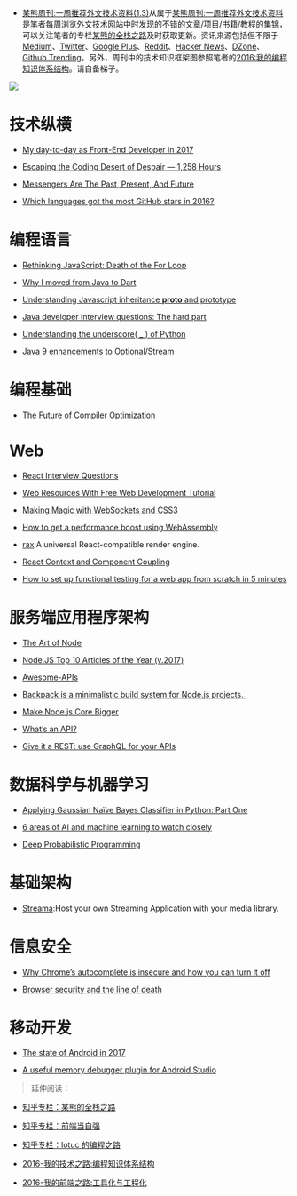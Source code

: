 ﻿- [某熊周刊:一周推荐外文技术资料(1.3)](https://zhuanlan.zhihu.com/p/24940337)从属于[某熊周刊:一周推荐外文技术资料](https://github.com/wx-chevalier/Coder-Knowledge-Graph/tree/master/Weekly)是笔者每周浏览外文技术网站中时发现的不错的文章/项目/书籍/教程的集锦，可以关注笔者的专栏[某熊的全栈之路](https://zhuanlan.zhihu.com/wx-chevalier)及时获取更新。资讯来源包括但不限于[Medium](https://medium.com/)、[Twitter](https://twitter.com/)、[Google Plus](https://plus.google.com/)、[Reddit](https://www.reddit.com/)、[Hacker News](https://news.ycombinator.com/)、[DZone](https://dzone.com/)、[Github Trending](https://github.com/trending)。另外，周刊中的技术知识框架图参照笔者的[2016:我的编程知识体系结构](https://zhuanlan.zhihu.com/p/24476917?refer=wx-chevalier)。请自备梯子。

![](https://coding.net/u/hoteam/p/Cache/git/raw/master/2017/1/2/1-wiBSyN1Kd2smpkR_EbcgpQ.jpeg)

# 技术纵横

- [My day-to-day as Front-End Developer in 2017](https://medium.com/@lfeh/my-day-to-day-as-front-end-developer-in-2017-6d68b5ac2055?source=reading_list---front_end_development------49-4---------)

- [Escaping the Coding Desert of Despair — 1,258 Hours](https://medium.com/startup-grind/adamhurwitz-escaping-the-desert-dd381b92080f#.u4dhr76vu)

- [Messengers Are The Past, Present, And Future](https://hackernoon.com/messengers-are-the-past-present-and-future-d7b7738f6f7b#.awqsneh1n)

- [Which languages got the most GitHub stars in 2016?](https://medium.freecodecamp.com/data-visualization-what-languages-got-the-most-github-stars-in-2016-a4e3908a9532#.pkb86a1gb)

# 编程语言

- [Rethinking JavaScript: Death of the For Loop](https://hackernoon.com/rethinking-javascript-death-of-the-for-loop-c431564c84a8#.vli8lstqx)

- [Why I moved from Java to Dart](https://hackernoon.com/why-i-moved-from-java-to-dart-8f3802b1d652#.pgjljxpmo)

- [Understanding Javascript inheritance **proto** and prototype](https://medium.com/@peterchang_82818/understand-nodejs-javascript-object-inheritance-proto-prototype-class-9bd951700b29#.p6jjnkmxu)

- [Java developer interview questions: The hard part](https://howtotrainyourjava.com/2016/07/14/java-developer-interview-questions-the-hard-part/)

- [Understanding the underscore( \_ ) of Python](https://hackernoon.com/understanding-the-underscore-of-python-309d1a029edc#.5325tg2mo)

- [Java 9 enhancements to Optional/Stream](https://aboullaite.me/java-9-enhancements-optional-stream/)

# 编程基础

- [The Future of Compiler Optimization](http://blog.regehr.org/archives/247)

# Web

- [React Interview Questions](https://medium.com/@tylermcginnis/react-interview-questions-c8a319ed02bd#.cub7cjbq5)

- [Web Resources With Free Web Development Tutorial](https://medium.com/web-development-zone/web-resources-with-free-web-development-tutorials-24cd94bda470#.gookbiirm)

- [Making Magic with WebSockets and CSS3](https://medium.com/outsystems-engineering/making-magic-with-websockets-and-css3-ec22c1dcc8a8#.hi2qu2uij)

- [How to get a performance boost using WebAssembly](https://hackernoon.com/how-to-get-a-performance-boost-using-webassembly-8844ec6dd665#.gle72anx6)

- [rax](https://github.com/alibaba/rax):A universal React-compatible render engine.

- [React Context and Component Coupling](https://medium.com/differential/react-context-and-component-coupling-86e535e2d599#.1glfdflbb)

- [How to set up functional testing for a web app from scratch in 5 minutes](https://hackernoon.com/how-to-set-up-functional-testing-for-a-web-app-from-scratch-in-5-minutes-8055e5d41882#.gq1a7xsoj)

# 服务端应用程序架构

- [The Art of Node](https://github.com/maxogden/art-of-node)

- [Node.JS Top 10 Articles of the Year (v.2017)](https://medium.mybridge.co/node-js-top-10-articles-of-the-year-v-2017-79df8269d0f3#.s2nqidf42)

- [Awesome-APIs](https://github.com/abhishekbanthia/Awesome-APIs)

- [Backpack is a minimalistic build system for Node.js projects. ](https://github.com/palmerhq/backpack)

- [Make Node.js Core Bigger](https://medium.com/node-js-javascript/make-node-js-core-bigger-97ca7ef62b77#.o1sgt1aie)

- [What’s an API?](https://iot-for-all.com/whats-an-api-44b23eb30897#.s68445bfq)

- [Give it a REST: use GraphQL for your APIs](https://medium.freecodecamp.com/give-it-a-rest-use-graphql-for-your-apis-40a2761e6336#.hcbz5bfd3)

# 数据科学与机器学习

- [Applying Gaussian Naïve Bayes Classifier in Python: Part One](https://medium.com/@gp_pulipaka/applying-gaussian-na%C3%AFve-bayes-classifier-in-python-part-one-9f82aa8d9ec4#.lqo5298a4)

- [6 areas of AI and machine learning to watch closely](https://medium.com/@NathanBenaich/6-areas-of-artificial-intelligence-to-watch-closely-673d590aa8aa#.moxejohze)

- [Deep Probabilistic Programming](https://arxiv.org/abs/1701.03757)

# 基础架构

- [Streama](http://dularion.github.io/streama/):Host your own Streaming Application with your media library.

# 信息安全

- [Why Chrome’s autocomplete is insecure and how you can turn it off](https://medium.freecodecamp.com/why-your-browsers-autocomplete-is-insecure-and-you-should-turn-it-off-ebc73d7bcefd#.ve4wp3i9d)

- [Browser security and the line of death](https://medium.freecodecamp.com/browser-security-and-the-line-of-death-7e50a2742a76#.23thboht9)

# 移动开发

- [The state of Android in 2017](https://medium.com/@yair.kukielka/the-state-of-android-in-2017-7cab639dfc80#.nxk2qt3wf)

- [A useful memory debugger plugin for Android Studio](https://hackernoon.com/a-useful-memory-debugger-plugin-for-android-studio-2d9d95bddc24#.tjdmxv60d)

> 延伸阅读：

- [知乎专栏：某熊的全栈之路](https://zhuanlan.zhihu.com/wx-chevalier)
  >
- [知乎专栏：前端当自强](https://zhuanlan.zhihu.com/c_67532981)
  >
- [知乎专栏：lotuc 的编程之路](https://zhuanlan.zhihu.com/lotuc)
  >
- [2016-我的技术之路:编程知识体系结构](https://zhuanlan.zhihu.com/p/24476917?refer=wx-chevalier)
  >
- [2016-我的前端之路:工具化与工程化](https://zhuanlan.zhihu.com/p/24575395?refer=wx-chevalier)
